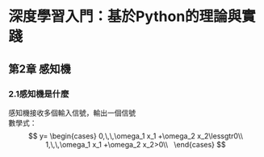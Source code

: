 # 深度學習入門：基於Python的理論與實踐  
## 第2章 感知機
### 2.1感知機是什麼    
感知機接收多個輸入信號，輸出一個信號  
數學式：      
$$
y=
\begin{cases}
0,\,\,\omega_1 x_1 +\omega_2 x_2\lessgtr0\\
1,\,\,\omega_1 x_1 +\omega_2 x_2>0\\  
\end{cases}
$$
